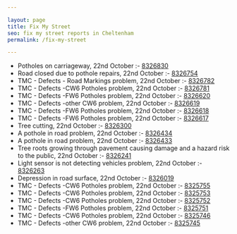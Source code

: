 ```yaml
---

layout: page
title: Fix My Street
seo: fix my street reports in Cheltenham
permalink: /fix-my-street

---
```


<!-- fix_marker starts -->

- Potholes on carriageway, 22nd October :- [8326830](https://www.fixmystreet.com/report/8326830)
- Road closed due to pothole repairs, 22nd October :- [8326754](https://www.fixmystreet.com/report/8326754)
- TMC - Defects - Road Markings problem, 22nd October :- [8326782](https://www.fixmystreet.com/report/8326782)
- TMC - Defects -CW6 Potholes  problem, 22nd October :- [8326781](https://www.fixmystreet.com/report/8326781)
- TMC - Defects -FW6 Potholes problem, 22nd October :- [8326620](https://www.fixmystreet.com/report/8326620)
- TMC - Defects -other CW6 problem, 22nd October :- [8326619](https://www.fixmystreet.com/report/8326619)
- TMC - Defects -FW6 Potholes problem, 22nd October :- [8326618](https://www.fixmystreet.com/report/8326618)
- TMC - Defects -FW6 Potholes problem, 22nd October :- [8326617](https://www.fixmystreet.com/report/8326617)
- Tree cutting, 22nd October :- [8326300](https://www.fixmystreet.com/report/8326300)
- A pothole in road problem, 22nd October :- [8326434](https://www.fixmystreet.com/report/8326434)
- A pothole in road problem, 22nd October :- [8326433](https://www.fixmystreet.com/report/8326433)
- Tree roots growing through pavement causing damage and a hazard risk to the public, 22nd October :- [8326241](https://www.fixmystreet.com/report/8326241)
- Light sensor is not detecting vehicles problem, 22nd October :- [8326263](https://www.fixmystreet.com/report/8326263)
- Depression in road surface, 22nd October :- [8326019](https://www.fixmystreet.com/report/8326019)
- TMC - Defects -CW6 Potholes  problem, 22nd October :- [8325755](https://www.fixmystreet.com/report/8325755)
- TMC - Defects -CW6 Potholes  problem, 22nd October :- [8325753](https://www.fixmystreet.com/report/8325753)
- TMC - Defects -CW6 Potholes  problem, 22nd October :- [8325752](https://www.fixmystreet.com/report/8325752)
- TMC - Defects -FW6 Potholes problem, 22nd October :- [8325751](https://www.fixmystreet.com/report/8325751)
- TMC - Defects -CW6 Potholes  problem, 22nd October :- [8325746](https://www.fixmystreet.com/report/8325746)
- TMC - Defects -other CW6 problem, 22nd October :- [8325745](https://www.fixmystreet.com/report/8325745)

<!-- fix_marker ends -->